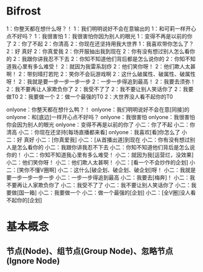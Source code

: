 # Bifrost

1：你整天都在想什么呀？！
1：我们明明说好不会在意输出的
1：和可莉一样开心点不好吗？
1：我很害怕
1：我很害怕你因为别人的眼光
1：变得不再是以前的你了
2：你了不起
2：你清高
2：你现在还坚持用我大世界
1：我喜欢带你怎么了？
2：好 真好
2：你真爱我
2：你开服抽出我到现在
2：你有没有想过别人怎么看你的
2：我跟你讲我忍不下去
2：你知不知道他们背后都是怎么说你的
2：你知不知道我心里有多么难受！
2：就因为我雷系刮痧
2：他们笑你呀！
2：他们欺人太甚啊！
2：带刻晴打若陀
2：笑你不会玩游戏啊
2：这什么破属性、破属性、破属性呀！
2：我就是要一步一步一步一步
2：一步一步得追到最高！
2：我要去须弥！
2：我不要再让人家欺负你了
2：我受不了了
2：我不要让别人笑话你了
2：我要做T0
2：我要做一个
2：做一个最强的T0
2：大世界没人看不起你的T0

onlyone：你整天都在想什么鸭？！
onlyone：我们明明说好不会在意[同接]的
onlyone：和[底边]一样开心点不好吗？
onlyone：我很害怕
onlyone：我很害怕你会因为别人的眼光
onlyone：变得不再是以前的你了
小二：你了不起
小二：你清高
小二：你现在还坚持[每场直播都来看]
onlyone：我喜欢[看]你怎么了
小二：好 真好
小二：[你真爱我]
小二：[从首播出道]到现在
小二：你有没有想过别人是怎么看你的
小二：我跟你讲我忍不下去
小二：你知不知道他们背后是怎么说你的！
小二：你知不知道我心里有多么难受！
小二：就因为我[运营烂，没效果]
小二：他们笑你呀！
小二：他们欺人太甚啊！
小二：[看一个不会炒作的企划]
小二：[笑你不懂V圈啊]
小二：这什么[破企划、破企划、破企划]呀！
小二：我就是要一步一步一步一步
小二：一步一步得追到最高
小二：我要去[梅奔]！
小二：我不要再让人家欺负你了
小二：我受不了了
小二：我不要让别人笑话你了
小二：我要做[国一箱]
小二：我要做一个
小二：做一个最强的[企划]
小二：[全V圈]没人看不起你的[企划]

# 基本概念
## 节点(Node)、组节点(Group Node)、忽略节点(Ignore Node)

